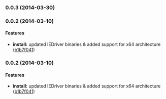 <a name="0.0.3"></a>
### 0.0.3 (2014-03-30)


<a name="0.0.2"></a>
### 0.0.2 (2014-03-10)


#### Features

* **install:** updated IEDriver binaries & added support for x64 architecture ([b1b7f041](http://github.com/dalekjs/dalek-browser-ie/commit/b1b7f041ce2468467a279a304af7e31273f1179c))


<a name="0.0.2"></a>
### 0.0.2 (2014-03-10)


#### Features

* **install:** updated IEDriver binaries & added support for x64 architecture ([b1b7f041](http://github.com/dalekjs/dalek-browser-ie/commit/b1b7f041ce2468467a279a304af7e31273f1179c))

